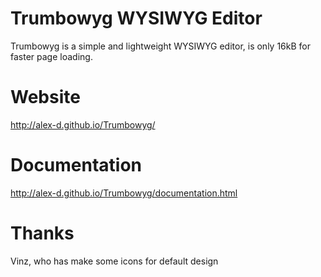 # Trumbowyg WYSIWYG Editor

Trumbowyg is a simple and lightweight WYSIWYG editor, is only 16kB for faster page loading.


# Website

http://alex-d.github.io/Trumbowyg/


# Documentation

http://alex-d.github.io/Trumbowyg/documentation.html


# Thanks

Vinz, who has make some icons for default design